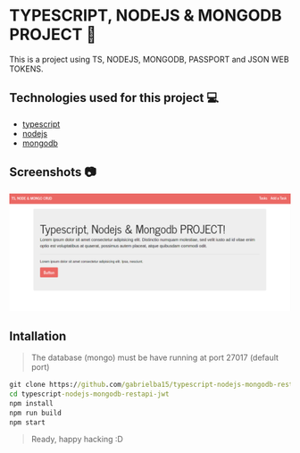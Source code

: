 # TYPESCRIPT, NODEJS & MONGODB PROJECT :rocket:

This is a project using TS, NODEJS, MONGODB, PASSPORT and JSON WEB TOKENS.

## Technologies used for this project :computer:

- [typescript](https://www.typescriptlang.org/)
- [nodejs](https://nodejs.org/en/)
- [mongodb](https://nodejs.org/en/)

## Screenshots :camera:

![principal](docs/principal.png)

## Intallation

> The database (mongo) must be have running at port 27017 (default port)

```cmd
git clone https://github.com/gabrielba15/typescript-nodejs-mongodb-restapi-jwt.git 
cd typescript-nodejs-mongodb-restapi-jwt
npm install 
npm run build 
npm start
```

> Ready, happy hacking :D
